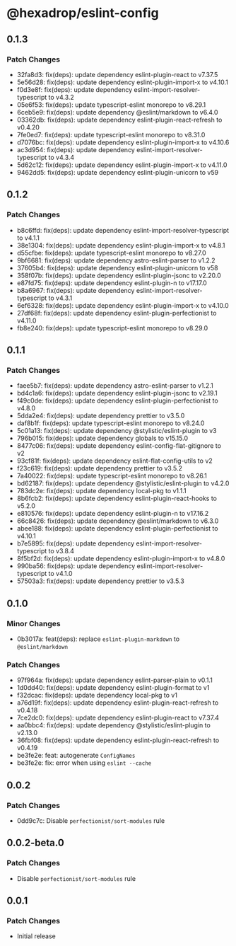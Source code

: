 # @hexadrop/eslint-config

## 0.1.3

### Patch Changes

- 32fa8d3: fix(deps): update dependency eslint-plugin-react to v7.37.5
- 5e56d28: fix(deps): update dependency eslint-plugin-import-x to v4.10.1
- f0d3e8f: fix(deps): update dependency eslint-import-resolver-typescript to v4.3.2
- 05e6f53: fix(deps): update typescript-eslint monorepo to v8.29.1
- 6ceb5e9: fix(deps): update dependency @eslint/markdown to v6.4.0
- 03362db: fix(deps): update dependency eslint-plugin-react-refresh to v0.4.20
- 7fe0ed7: fix(deps): update typescript-eslint monorepo to v8.31.0
- d7076bc: fix(deps): update dependency eslint-plugin-import-x to v4.10.6
- ac3d954: fix(deps): update dependency eslint-import-resolver-typescript to v4.3.4
- 5d62c12: fix(deps): update dependency eslint-plugin-import-x to v4.11.0
- 9462dd5: fix(deps): update dependency eslint-plugin-unicorn to v59

## 0.1.2

### Patch Changes

- b8c6ffd: fix(deps): update dependency eslint-import-resolver-typescript to v4.1.1
- 38e1304: fix(deps): update dependency eslint-plugin-import-x to v4.8.1
- d55cfbe: fix(deps): update typescript-eslint monorepo to v8.27.0
- 9bf6681: fix(deps): update dependency astro-eslint-parser to v1.2.2
- 37605b4: fix(deps): update dependency eslint-plugin-unicorn to v58
- 358f07b: fix(deps): update dependency eslint-plugin-jsonc to v2.20.0
- e87fd75: fix(deps): update dependency eslint-plugin-n to v17.17.0
- b8a6967: fix(deps): update dependency eslint-import-resolver-typescript to v4.3.1
- 6ef6328: fix(deps): update dependency eslint-plugin-import-x to v4.10.0
- 27df68f: fix(deps): update dependency eslint-plugin-perfectionist to v4.11.0
- fb8e240: fix(deps): update typescript-eslint monorepo to v8.29.0

## 0.1.1

### Patch Changes

- faee5b7: fix(deps): update dependency astro-eslint-parser to v1.2.1
- bd4c1a6: fix(deps): update dependency eslint-plugin-jsonc to v2.19.1
- f49c0de: fix(deps): update dependency eslint-plugin-perfectionist to v4.8.0
- 5dda2e4: fix(deps): update dependency prettier to v3.5.0
- daf8b1f: fix(deps): update typescript-eslint monorepo to v8.24.0
- 5c01a13: fix(deps): update dependency @stylistic/eslint-plugin to v3
- 796b015: fix(deps): update dependency globals to v15.15.0
- 8477c06: fix(deps): update dependency eslint-config-flat-gitignore to v2
- 93cf81f: fix(deps): update dependency eslint-flat-config-utils to v2
- f23c619: fix(deps): update dependency prettier to v3.5.2
- 7a40022: fix(deps): update typescript-eslint monorepo to v8.26.1
- bd62187: fix(deps): update dependency @stylistic/eslint-plugin to v4.2.0
- 783dc2e: fix(deps): update dependency local-pkg to v1.1.1
- 8b6fcb2: fix(deps): update dependency eslint-plugin-react-hooks to v5.2.0
- e810576: fix(deps): update dependency eslint-plugin-n to v17.16.2
- 66c8426: fix(deps): update dependency @eslint/markdown to v6.3.0
- abee188: fix(deps): update dependency eslint-plugin-perfectionist to v4.10.1
- b7e5895: fix(deps): update dependency eslint-import-resolver-typescript to v3.8.4
- 8f5bf2d: fix(deps): update dependency eslint-plugin-import-x to v4.8.0
- 990ba56: fix(deps): update dependency eslint-import-resolver-typescript to v4.1.0
- 57503a3: fix(deps): update dependency prettier to v3.5.3

## 0.1.0

### Minor Changes

- 0b3017a: feat(deps): replace `eslint-plugin-markdown` to `@eslint/markdown`

### Patch Changes

- 97f964a: fix(deps): update dependency eslint-parser-plain to v0.1.1
- 1d0dd40: fix(deps): update dependency eslint-plugin-format to v1
- f32dcac: fix(deps): update dependency local-pkg to v1
- a76d19f: fix(deps): update dependency eslint-plugin-react-refresh to v0.4.18
- 7ce2dc0: fix(deps): update dependency eslint-plugin-react to v7.37.4
- aa0bbc4: fix(deps): update dependency @stylistic/eslint-plugin to v2.13.0
- 36fbf08: fix(deps): update dependency eslint-plugin-react-refresh to v0.4.19
- be3fe2e: feat: autogenerate `ConfigNames`
- be3fe2e: fix: error when using `eslint --cache`

## 0.0.2

### Patch Changes

- 0dd9c7c: Disable `perfectionist/sort-modules` rule

## 0.0.2-beta.0

### Patch Changes

- Disable `perfectionist/sort-modules` rule

## 0.0.1

### Patch Changes

- Initial release

